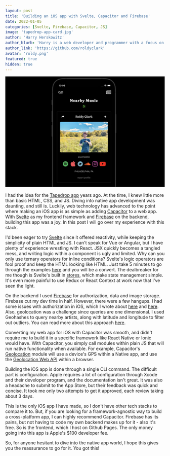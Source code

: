 ```yaml
---
layout: post
title: 'Building an iOS app with Svelte, Capacitor and Firebase'
date: 2022-01-05
categories: [Svelte, Firebase, Capacitor, JS]
image: 'tapedrop-app-card.jpg'
author: 'Harry Herskowitz'
author_blurb: 'Harry is a web developer and programmer with a focus on using technology to empower local artists and communities'
author_link: 'https://github.com/roldyclark'
avatar: 'roldy.png'
featured: true
hidden: true
---
```


![app screenshot](/assets/images/posts/tapedrop-app.jpg)

I had the idea for the [Tapedrop app](https://tapedrop.com/2022/01/01/tapedrop-app.html) years ago. At the time, I knew little more than basic HTML, CSS, and JS. Diving into native app development was daunting, and still is. Luckily, web technology has advanced to the point where making an iOS app is as simple as adding [Capacitor](https://capacitorjs.com/) to a web app. With [Svelte](https://svelte.dev/) as my frontend framework and [Firebase](https://firebase.google.com/) on the backend, building this app was a joy. In this post I will go over my experience with this stack.

I'd been eager to try [Svelte](https://svelte.dev/) since it offered reactivity, while keeping the simplicity of plain HTML and JS. I can't speak for Vue or Angular, but I have plenty of experience wrestling with React. JSX quickly becomes a tangled mess, and writing logic within a component is ugly and limited. Why can you only use ternary operators for inline conditions? Svelte's logic operators are fool proof and keep the HTML looking like HTML. Just take 5 minutes to go through the examples [here](https://svelte.dev/tutorial/if-blocks) and you will be a convert. The dealbreaker for me though is Svelte's built in [stores](https://svelte.dev/tutorial/writable-stores), which make state management simple. It's even more painful to use Redux or React Context at work now that I've seen the light.

On the backend I used [Firebase](https://firebase.google.com/) for authorization, data and image storage. Firebase cut my dev time in half. However, there were a few hangups. I had some issues with authorization in iOS, which I wrote about [here](http://harryherskowitz.com/2021/08/23/firebase-capacitor.html) and [here](https://github.com/firebase/firebase-js-sdk/issues/5553#event-5412439549). Also, geolocation was a challenge since queries are one dimensional. I used Geohashes to query nearby artists, along with latitude and longitude to filter out outliers. You can read more about this approach [here](https://firebase.google.com/docs/firestore/solutions/geoqueries).

Converting my web app for iOS with Capacitor was smooth, and didn't require me to build it in a specific framework like React Native or Ionic would have. With Capacitor, you simply call modules within plain JS that will run native functionality when available. For example, Capacitor's [Geolocation](https://capacitorjs.com/docs/apis/geolocation) module will use a device's GPS within a Native app, and use the [Geolocation Web API](https://developer.mozilla.org/en-US/docs/Web/API/Geolocation_API) within a browser.

Building the iOS app is done through a single CLI command. The difficult part is configuration. Apple requires a lot of configuration through Xcode and their developer program, and the documentation isn't great. It was also a headache to submit to the App Store, but their feedback was quick and concise. It took me only two attempts to get it approved, each review taking about 3 days.

This is the only iOS app I have made, so I don't have other tech stacks to compare it to. But, if you are looking for a framework-agnostic way to build a cross-platform app, I can highly recommend Capacitor. Firebase has its pains, but not having to code my own backend makes up for it - also it's free. So is the frontend, which I host on Github Pages. The only money going into this app is Apple's $100 developer fee.

So, for anyone hesitant to dive into the native app world, I hope this gives you the reassurance to go for it. You got this!
